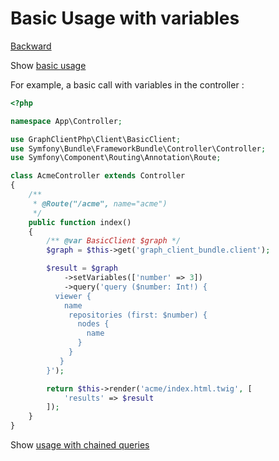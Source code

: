 Basic Usage with variables
==========================

[Backward](../bundle-usage.md)

Show [basic usage](./basic.md)

For example, a basic call with variables in the controller : 
```php
<?php

namespace App\Controller;

use GraphClientPhp\Client\BasicClient;
use Symfony\Bundle\FrameworkBundle\Controller\Controller;
use Symfony\Component\Routing\Annotation\Route;

class AcmeController extends Controller
{
    /**
     * @Route("/acme", name="acme")
     */
    public function index()
    {
        /** @var BasicClient $graph */
        $graph = $this->get('graph_client_bundle.client');

        $result = $graph
            ->setVariables(['number' => 3])
            ->query('query ($number: Int!) {
          viewer {
            name
             repositories (first: $number) {
               nodes {
                 name
               }
             }
           }
        }');

        return $this->render('acme/index.html.twig', [
            'results' => $result
        ]);
    }
}
```

Show [usage with chained queries](./basic-with-chained.md)
